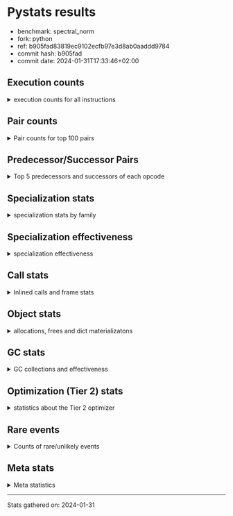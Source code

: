 
# Pystats results

- benchmark: spectral_norm
- fork: python
- ref: b905fad83819ec9102ecfb97e3d8ab0aaddd9784
- commit hash: b905fad
- commit date: 2024-01-31T17:33:46+02:00

## Execution counts

<details>
<summary> execution counts for all instructions </summary>

|Name | Count | Self | Cumulative | Miss ratio | 
|---|---:|---:|---:|---:|
| LOAD_FAST | 1,473,940 | 13.7% | 13.7% |  |
| BINARY_OP_ADD_INT | 1,052,700 | 9.8% | 23.4% |  |
| LOAD_CONST | 1,052,400 | 9.8% | 33.2% |  |
| BINARY_OP | 837,860 | 7.8% | 40.9% |  |
| ENTER_EXECUTOR | 832,240 | 7.7% | 48.6% |  |
| LOAD_FAST_LOAD_FAST | 635,580 | 5.9% | 54.5% |  |
| STORE_FAST | 632,860 | 5.9% | 60.4% |  |
| RETURN_VALUE | 631,520 | 5.9% | 66.2% |  |
| RESUME_CHECK | 424,460 | 3.9% | 70.2% |  |
| CALL_PY_EXACT_ARGS | 424,360 | 3.9% | 74.1% | 0.9% |
| STORE_FAST_STORE_FAST | 420,960 | 3.9% | 78.0% |  |
| UNPACK_SEQUENCE_TWO_TUPLE | 420,780 | 3.9% | 81.9% |  |
| LIST_APPEND | 416,000 | 3.9% | 85.8% |  |
| LOAD_GLOBAL_BUILTIN | 218,340 | 2.0% | 87.8% |  |
| LOAD_GLOBAL_MODULE | 216,540 | 2.0% | 89.8% |  |
| CALL_BUILTIN_CLASS | 215,520 | 2.0% | 91.8% |  |
| GET_ITER | 212,940 | 2.0% | 93.7% |  |
| FOR_ITER | 211,480 | 2.0% | 95.7% |  |
| BINARY_OP_MULTIPLY_INT | 210,540 | 2.0% | 97.7% |  |
| BINARY_OP_MULTIPLY_FLOAT | 210,160 | 1.9% | 99.6% | 0.0% |
| SWAP | 8,760 | 0.1% | 99.7% |  |
| FOR_ITER_RANGE | 6,860 | 0.1% | 99.8% |  |
| BINARY_OP_ADD_FLOAT | 3,520 | 0.0% | 99.8% | 63.6% |
| PUSH_NULL | 3,500 | 0.0% | 99.8% |  |
| BUILD_TUPLE | 3,100 | 0.0% | 99.8% |  |
| STORE_FAST_LOAD_FAST | 3,100 | 0.0% | 99.9% |  |
| BUILD_LIST | 2,940 | 0.0% | 99.9% |  |
| LOAD_FAST_AND_CLEAR | 2,780 | 0.0% | 99.9% |  |
| CALL_LEN | 2,760 | 0.0% | 100.0% |  |
| JUMP_BACKWARD | 1,780 | 0.0% | 100.0% |  |
| CALL | 960 | 0.0% | 100.0% |  |
| LOAD_GLOBAL | 800 | 0.0% | 100.0% |  |
| LOAD_DEREF | 240 | 0.0% | 100.0% |  |
| UNPACK_SEQUENCE | 200 | 0.0% | 100.0% |  |
| LOAD_ATTR_MODULE | 180 | 0.0% | 100.0% |  |
| CALL_FUNCTION_EX | 160 | 0.0% | 100.0% |  |
| RESUME | 140 | 0.0% | 100.0% |  |
| LOAD_ATTR | 120 | 0.0% | 100.0% |  |
| NOP | 80 | 0.0% | 100.0% |  |
| POP_TOP | 80 | 0.0% | 100.0% |  |
| CALL_INTRINSIC_1 | 80 | 0.0% | 100.0% |  |
| COPY | 80 | 0.0% | 100.0% |  |
| COPY_FREE_VARS | 80 | 0.0% | 100.0% |  |
| LIST_EXTEND | 80 | 0.0% | 100.0% |  |
| LOAD_FAST_CHECK | 80 | 0.0% | 100.0% |  |
| BINARY_OP_SUBTRACT_FLOAT | 60 | 0.0% | 100.0% |  |


</details>

## Pair counts

<details>
<summary> Pair counts for top 100 pairs </summary>

|Pair | Count | Self | Cumulative | 
|---|---:|---:|---:|
| CALL_PY_EXACT_ARGS RESUME_CHECK | 424,280 | 3.9% | 3.9% |
| BINARY_OP_ADD_INT LOAD_CONST | 421,080 | 3.9% | 7.8% |
| LOAD_CONST BINARY_OP_ADD_INT | 421,040 | 3.9% | 11.7% |
| LOAD_FAST_LOAD_FAST BINARY_OP_ADD_INT | 421,040 | 3.9% | 15.6% |
| UNPACK_SEQUENCE_TWO_TUPLE STORE_FAST_STORE_FAST | 420,780 | 3.9% | 19.5% |
| STORE_FAST ENTER_EXECUTOR | 416,480 | 3.9% | 23.4% |
| RETURN_VALUE LIST_APPEND | 416,000 | 3.9% | 27.2% |
| ENTER_EXECUTOR LOAD_FAST | 416,000 | 3.9% | 31.1% |
| LOAD_FAST RETURN_VALUE | 416,000 | 3.9% | 35.0% |
| LIST_APPEND ENTER_EXECUTOR | 415,660 | 3.9% | 38.8% |
| BINARY_OP STORE_FAST | 414,040 | 3.8% | 42.6% |
| LOAD_GLOBAL_BUILTIN LOAD_FAST | 212,760 | 2.0% | 44.6% |
| CALL_BUILTIN_CLASS GET_ITER | 212,700 | 2.0% | 46.6% |
| LOAD_FAST CALL_BUILTIN_CLASS | 212,620 | 2.0% | 48.6% |
| FOR_ITER UNPACK_SEQUENCE_TWO_TUPLE | 210,840 | 2.0% | 50.5% |
| LOAD_CONST BINARY_OP | 210,640 | 2.0% | 52.5% |
| BINARY_OP RETURN_VALUE | 210,580 | 2.0% | 54.4% |
| RETURN_VALUE LOAD_FAST | 210,560 | 2.0% | 56.4% |
| BINARY_OP LOAD_FAST | 210,560 | 2.0% | 58.3% |
| LOAD_CONST LOAD_FAST_LOAD_FAST | 210,560 | 2.0% | 60.3% |
| STORE_FAST_STORE_FAST LOAD_FAST | 210,560 | 2.0% | 62.2% |
| BINARY_OP_ADD_INT BINARY_OP | 210,560 | 2.0% | 64.2% |
| BINARY_OP_ADD_INT LOAD_FAST_LOAD_FAST | 210,540 | 2.0% | 66.1% |
| BINARY_OP_MULTIPLY_INT LOAD_CONST | 210,540 | 2.0% | 68.1% |
| RESUME_CHECK LOAD_CONST | 210,540 | 2.0% | 70.0% |
| LOAD_FAST BINARY_OP_ADD_INT | 210,520 | 2.0% | 72.0% |
| BINARY_OP_ADD_INT BINARY_OP_MULTIPLY_INT | 210,520 | 2.0% | 73.9% |
| LOAD_GLOBAL_MODULE LOAD_FAST_LOAD_FAST | 210,520 | 2.0% | 75.9% |
| LOAD_FAST LOAD_GLOBAL_MODULE | 210,480 | 2.0% | 77.8% |
| LOAD_FAST_LOAD_FAST CALL_PY_EXACT_ARGS | 210,480 | 2.0% | 79.8% |
| LOAD_FAST BINARY_OP_MULTIPLY_FLOAT | 210,080 | 1.9% | 81.7% |
| GET_ITER FOR_ITER | 210,040 | 1.9% | 83.7% |
| LOAD_CONST STORE_FAST | 209,920 | 1.9% | 85.6% |
| STORE_FAST_STORE_FAST LOAD_CONST | 209,920 | 1.9% | 87.5% |
| STORE_FAST LOAD_GLOBAL_BUILTIN | 209,880 | 1.9% | 89.5% |
| RESUME_CHECK LOAD_FAST | 209,880 | 1.9% | 91.4% |
| LOAD_FAST UNPACK_SEQUENCE_TWO_TUPLE | 209,840 | 1.9% | 93.4% |
| BINARY_OP_MULTIPLY_FLOAT BINARY_OP | 208,080 | 1.9% | 95.3% |
| ENTER_EXECUTOR CALL_PY_EXACT_ARGS | 206,820 | 1.9% | 97.2% |
| ENTER_EXECUTOR BINARY_OP | 205,340 | 1.9% | 99.1% |
| LOAD_GLOBAL_BUILTIN LOAD_GLOBAL_BUILTIN | 5,480 | 0.1% | 99.2% |
| BINARY_OP_ADD_FLOAT STORE_FAST | 3,480 | 0.0% | 99.2% |
| LOAD_GLOBAL_MODULE LOAD_GLOBAL_MODULE | 3,420 | 0.0% | 99.2% |
| ENTER_EXECUTOR FOR_ITER_RANGE | 3,260 | 0.0% | 99.3% |
| STORE_FAST RETURN_VALUE | 3,200 | 0.0% | 99.3% |
| SWAP STORE_FAST | 3,200 | 0.0% | 99.3% |
| FOR_ITER_RANGE SWAP | 3,200 | 0.0% | 99.4% |
| PUSH_NULL LOAD_FAST_LOAD_FAST | 3,100 | 0.0% | 99.4% |
| LOAD_FAST_LOAD_FAST BUILD_TUPLE | 3,100 | 0.0% | 99.4% |
| STORE_FAST_LOAD_FAST PUSH_NULL | 3,100 | 0.0% | 99.4% |
| FOR_ITER_RANGE STORE_FAST_LOAD_FAST | 3,080 | 0.0% | 99.5% |
| BUILD_TUPLE CALL_PY_EXACT_ARGS | 3,060 | 0.0% | 99.5% |
| GET_ITER LOAD_FAST_AND_CLEAR | 2,780 | 0.0% | 99.5% |
| BUILD_LIST SWAP | 2,780 | 0.0% | 99.6% |
| LOAD_FAST_AND_CLEAR SWAP | 2,780 | 0.0% | 99.6% |
| SWAP BUILD_LIST | 2,780 | 0.0% | 99.6% |
| RESUME_CHECK LOAD_GLOBAL_BUILTIN | 2,780 | 0.0% | 99.6% |
| SWAP FOR_ITER_RANGE | 2,760 | 0.0% | 99.7% |
| CALL_BUILTIN_CLASS CALL_LEN | 2,740 | 0.0% | 99.7% |
| CALL_LEN CALL_BUILTIN_CLASS | 2,740 | 0.0% | 99.7% |
| LOAD_GLOBAL_MODULE LOAD_FAST | 2,300 | 0.0% | 99.7% |
| LOAD_FAST CALL_PY_EXACT_ARGS | 2,240 | 0.0% | 99.7% |
| BINARY_OP_MULTIPLY_FLOAT BINARY_OP_ADD_FLOAT | 2,080 | 0.0% | 99.8% |
| RETURN_VALUE RETURN_VALUE | 1,680 | 0.0% | 99.8% |
| BINARY_OP BINARY_OP | 1,680 | 0.0% | 99.8% |
| RETURN_VALUE STORE_FAST | 1,600 | 0.0% | 99.8% |
| RETURN_VALUE CALL_PY_EXACT_ARGS | 1,560 | 0.0% | 99.8% |
| LOAD_FAST BINARY_OP | 1,360 | 0.0% | 99.8% |
| STORE_FAST JUMP_BACKWARD | 1,360 | 0.0% | 99.9% |
| STORE_FAST LOAD_GLOBAL_MODULE | 1,140 | 0.0% | 99.9% |
| RESUME_CHECK LOAD_GLOBAL_MODULE | 1,140 | 0.0% | 99.9% |
| JUMP_BACKWARD FOR_ITER | 1,020 | 0.0% | 99.9% |
| LOAD_FAST_LOAD_FAST LOAD_FAST | 800 | 0.0% | 99.9% |
| ENTER_EXECUTOR BINARY_OP_ADD_FLOAT | 740 | 0.0% | 99.9% |
| BINARY_OP BINARY_OP_ADD_FLOAT | 700 | 0.0% | 99.9% |
| JUMP_BACKWARD FOR_ITER_RANGE | 660 | 0.0% | 99.9% |
| FOR_ITER_RANGE STORE_FAST | 420 | 0.0% | 99.9% |
| FOR_ITER FOR_ITER | 400 | 0.0% | 99.9% |
| STORE_FAST LOAD_FAST_LOAD_FAST | 400 | 0.0% | 99.9% |
| STORE_FAST_STORE_FAST LOAD_FAST_LOAD_FAST | 400 | 0.0% | 99.9% |
| LIST_APPEND JUMP_BACKWARD | 340 | 0.0% | 99.9% |
| LOAD_FAST CALL | 280 | 0.0% | 99.9% |
| PUSH_NULL CALL | 240 | 0.0% | 99.9% |
| LOAD_GLOBAL LOAD_GLOBAL_MODULE | 240 | 0.0% | 99.9% |
| STORE_FAST LOAD_GLOBAL | 240 | 0.0% | 99.9% |
| LOAD_ATTR_MODULE PUSH_NULL | 180 | 0.0% | 99.9% |
| PUSH_NULL LOAD_FAST | 160 | 0.0% | 99.9% |
| CALL GET_ITER | 160 | 0.0% | 99.9% |
| LOAD_DEREF PUSH_NULL | 160 | 0.0% | 99.9% |
| LOAD_GLOBAL LOAD_FAST | 160 | 0.0% | 99.9% |
| LOAD_GLOBAL LOAD_GLOBAL_BUILTIN | 160 | 0.0% | 99.9% |
| CALL CALL_PY_EXACT_ARGS | 140 | 0.0% | 99.9% |
| GET_ITER FOR_ITER_RANGE | 120 | 0.0% | 100.0% |
| CALL CALL | 120 | 0.0% | 100.0% |
| CALL CALL_BUILTIN_CLASS | 120 | 0.0% | 100.0% |
| FOR_ITER UNPACK_SEQUENCE | 120 | 0.0% | 100.0% |
| LOAD_GLOBAL_MODULE LOAD_ATTR_MODULE | 120 | 0.0% | 100.0% |
| BINARY_OP BINARY_OP_ADD_INT | 100 | 0.0% | 100.0% |
| CALL STORE_FAST | 100 | 0.0% | 100.0% |
| JUMP_BACKWARD ENTER_EXECUTOR | 100 | 0.0% | 100.0% |


</details>

## Predecessor/Successor Pairs

<details>
<summary> Top 5 predecessors and successors of each opcode </summary>

### GET_ITER

<details>
<summary> Successors and predecessors for GET_ITER </summary>

|Predecessors | Count | Percentage | 
|---|---:|---:|
| CALL_BUILTIN_CLASS | 212,700 | 99.9% |
| CALL | 160 | 0.1% |
| LOAD_FAST | 80 | 0.0% |

|Successors | Count | Percentage | 
|---|---:|---:|
| FOR_ITER | 210,040 | 98.6% |
| LOAD_FAST_AND_CLEAR | 2,780 | 1.3% |
| FOR_ITER_RANGE | 120 | 0.1% |


</details>

### NOP

<details>
<summary> Successors and predecessors for NOP </summary>

|Predecessors | Count | Percentage | 
|---|---:|---:|
| POP_TOP | 80 | 100.0% |

|Successors | Count | Percentage | 
|---|---:|---:|
| LOAD_DEREF | 80 | 100.0% |


</details>

### POP_TOP

<details>
<summary> Successors and predecessors for POP_TOP </summary>

|Predecessors | Count | Percentage | 
|---|---:|---:|
| CALL | 80 | 100.0% |

|Successors | Count | Percentage | 
|---|---:|---:|
| NOP | 80 | 100.0% |


</details>

### PUSH_NULL

<details>
<summary> Successors and predecessors for PUSH_NULL </summary>

|Predecessors | Count | Percentage | 
|---|---:|---:|
| STORE_FAST_LOAD_FAST | 3,100 | 88.6% |
| LOAD_ATTR_MODULE | 180 | 5.1% |
| LOAD_DEREF | 160 | 4.6% |
| LOAD_ATTR | 60 | 1.7% |

|Successors | Count | Percentage | 
|---|---:|---:|
| LOAD_FAST_LOAD_FAST | 3,100 | 88.6% |
| CALL | 240 | 6.9% |
| LOAD_FAST | 160 | 4.6% |


</details>

### RETURN_VALUE

<details>
<summary> Successors and predecessors for RETURN_VALUE </summary>

|Predecessors | Count | Percentage | 
|---|---:|---:|
| LOAD_FAST | 416,000 | 65.9% |
| BINARY_OP | 210,580 | 33.3% |
| STORE_FAST | 3,200 | 0.5% |
| RETURN_VALUE | 1,680 | 0.3% |
| BINARY_OP_SUBTRACT_FLOAT | 60 | 0.0% |

|Successors | Count | Percentage | 
|---|---:|---:|
| LIST_APPEND | 416,000 | 65.9% |
| LOAD_FAST | 210,560 | 33.3% |
| RETURN_VALUE | 1,680 | 0.3% |
| STORE_FAST | 1,600 | 0.3% |
| CALL_PY_EXACT_ARGS | 1,560 | 0.2% |


</details>

### BINARY_OP

<details>
<summary> Successors and predecessors for BINARY_OP </summary>

|Predecessors | Count | Percentage | 
|---|---:|---:|
| LOAD_CONST | 210,640 | 25.1% |
| BINARY_OP_ADD_INT | 210,560 | 25.1% |
| BINARY_OP_MULTIPLY_FLOAT | 208,080 | 24.8% |
| ENTER_EXECUTOR | 205,340 | 24.5% |
| BINARY_OP | 1,680 | 0.2% |

|Successors | Count | Percentage | 
|---|---:|---:|
| STORE_FAST | 414,040 | 49.4% |
| RETURN_VALUE | 210,580 | 25.1% |
| LOAD_FAST | 210,560 | 25.1% |
| BINARY_OP | 1,680 | 0.2% |
| BINARY_OP_ADD_FLOAT | 700 | 0.1% |


</details>

### BUILD_LIST

<details>
<summary> Successors and predecessors for BUILD_LIST </summary>

|Predecessors | Count | Percentage | 
|---|---:|---:|
| SWAP | 2,780 | 94.6% |
| LOAD_CONST | 80 | 2.7% |
| LOAD_FAST | 80 | 2.7% |

|Successors | Count | Percentage | 
|---|---:|---:|
| SWAP | 2,780 | 94.6% |
| LOAD_DEREF | 80 | 2.7% |
| LOAD_GLOBAL | 40 | 1.4% |
| LOAD_GLOBAL_MODULE | 40 | 1.4% |


</details>

### BUILD_TUPLE

<details>
<summary> Successors and predecessors for BUILD_TUPLE </summary>

|Predecessors | Count | Percentage | 
|---|---:|---:|
| LOAD_FAST_LOAD_FAST | 3,100 | 100.0% |

|Successors | Count | Percentage | 
|---|---:|---:|
| CALL_PY_EXACT_ARGS | 3,060 | 98.7% |
| CALL | 40 | 1.3% |


</details>

### CALL

<details>
<summary> Successors and predecessors for CALL </summary>

|Predecessors | Count | Percentage | 
|---|---:|---:|
| LOAD_FAST | 280 | 29.2% |
| PUSH_NULL | 240 | 25.0% |
| CALL | 120 | 12.5% |
| LOAD_FAST_CHECK | 80 | 8.3% |
| LOAD_FAST_LOAD_FAST | 80 | 8.3% |

|Successors | Count | Percentage | 
|---|---:|---:|
| GET_ITER | 160 | 16.7% |
| CALL_PY_EXACT_ARGS | 140 | 14.6% |
| CALL | 120 | 12.5% |
| CALL_BUILTIN_CLASS | 120 | 12.5% |
| STORE_FAST | 100 | 10.4% |


</details>

### CALL_FUNCTION_EX

<details>
<summary> Successors and predecessors for CALL_FUNCTION_EX </summary>

|Predecessors | Count | Percentage | 
|---|---:|---:|
| CALL_INTRINSIC_1 | 80 | 50.0% |
| LOAD_FAST | 80 | 50.0% |

|Successors | Count | Percentage | 
|---|---:|---:|
| COPY_FREE_VARS | 80 | 50.0% |
| RESUME_CHECK | 60 | 37.5% |
| RESUME | 20 | 12.5% |


</details>

### CALL_INTRINSIC_1

<details>
<summary> Successors and predecessors for CALL_INTRINSIC_1 </summary>

|Predecessors | Count | Percentage | 
|---|---:|---:|
| LIST_EXTEND | 80 | 100.0% |

|Successors | Count | Percentage | 
|---|---:|---:|
| CALL_FUNCTION_EX | 80 | 100.0% |


</details>

### COPY

<details>
<summary> Successors and predecessors for COPY </summary>

|Predecessors | Count | Percentage | 
|---|---:|---:|
| LOAD_CONST | 80 | 100.0% |

|Successors | Count | Percentage | 
|---|---:|---:|
| STORE_FAST_STORE_FAST | 80 | 100.0% |


</details>

### COPY_FREE_VARS

<details>
<summary> Successors and predecessors for COPY_FREE_VARS </summary>

|Predecessors | Count | Percentage | 
|---|---:|---:|
| CALL_FUNCTION_EX | 80 | 100.0% |

|Successors | Count | Percentage | 
|---|---:|---:|
| RESUME_CHECK | 60 | 75.0% |
| RESUME | 20 | 25.0% |


</details>

### ENTER_EXECUTOR

<details>
<summary> Successors and predecessors for ENTER_EXECUTOR </summary>

|Predecessors | Count | Percentage | 
|---|---:|---:|
| STORE_FAST | 416,480 | 50.0% |
| LIST_APPEND | 415,660 | 49.9% |
| JUMP_BACKWARD | 100 | 0.0% |

|Successors | Count | Percentage | 
|---|---:|---:|
| LOAD_FAST | 416,000 | 50.0% |
| CALL_PY_EXACT_ARGS | 206,820 | 24.9% |
| BINARY_OP | 205,340 | 24.7% |
| FOR_ITER_RANGE | 3,260 | 0.4% |
| BINARY_OP_ADD_FLOAT | 740 | 0.1% |


</details>

### FOR_ITER

<details>
<summary> Successors and predecessors for FOR_ITER </summary>

|Predecessors | Count | Percentage | 
|---|---:|---:|
| GET_ITER | 210,040 | 99.3% |
| JUMP_BACKWARD | 1,020 | 0.5% |
| FOR_ITER | 400 | 0.2% |
| SWAP | 20 | 0.0% |

|Successors | Count | Percentage | 
|---|---:|---:|
| UNPACK_SEQUENCE_TWO_TUPLE | 210,840 | 99.7% |
| FOR_ITER | 400 | 0.2% |
| UNPACK_SEQUENCE | 120 | 0.1% |
| FOR_ITER_RANGE | 60 | 0.0% |
| STORE_FAST | 40 | 0.0% |


</details>

### JUMP_BACKWARD

<details>
<summary> Successors and predecessors for JUMP_BACKWARD </summary>

|Predecessors | Count | Percentage | 
|---|---:|---:|
| STORE_FAST | 1,360 | 76.4% |
| LIST_APPEND | 340 | 19.1% |
| ENTER_EXECUTOR | 80 | 4.5% |

|Successors | Count | Percentage | 
|---|---:|---:|
| FOR_ITER | 1,020 | 57.3% |
| FOR_ITER_RANGE | 660 | 37.1% |
| ENTER_EXECUTOR | 100 | 5.6% |


</details>

### LIST_APPEND

<details>
<summary> Successors and predecessors for LIST_APPEND </summary>

|Predecessors | Count | Percentage | 
|---|---:|---:|
| RETURN_VALUE | 416,000 | 100.0% |

|Successors | Count | Percentage | 
|---|---:|---:|
| ENTER_EXECUTOR | 415,660 | 99.9% |
| JUMP_BACKWARD | 340 | 0.1% |


</details>

### LIST_EXTEND

<details>
<summary> Successors and predecessors for LIST_EXTEND </summary>

|Predecessors | Count | Percentage | 
|---|---:|---:|
| LOAD_DEREF | 80 | 100.0% |

|Successors | Count | Percentage | 
|---|---:|---:|
| CALL_INTRINSIC_1 | 80 | 100.0% |


</details>

### LOAD_ATTR

<details>
<summary> Successors and predecessors for LOAD_ATTR </summary>

|Predecessors | Count | Percentage | 
|---|---:|---:|
| LOAD_GLOBAL | 60 | 50.0% |
| LOAD_GLOBAL_MODULE | 60 | 50.0% |

|Successors | Count | Percentage | 
|---|---:|---:|
| PUSH_NULL | 60 | 50.0% |
| LOAD_ATTR_MODULE | 60 | 50.0% |


</details>

### LOAD_CONST

<details>
<summary> Successors and predecessors for LOAD_CONST </summary>

|Predecessors | Count | Percentage | 
|---|---:|---:|
| BINARY_OP_ADD_INT | 421,080 | 40.0% |
| BINARY_OP_MULTIPLY_INT | 210,540 | 20.0% |
| RESUME_CHECK | 210,540 | 20.0% |
| STORE_FAST_STORE_FAST | 209,920 | 19.9% |
| STORE_FAST | 80 | 0.0% |

|Successors | Count | Percentage | 
|---|---:|---:|
| BINARY_OP_ADD_INT | 421,040 | 40.0% |
| BINARY_OP | 210,640 | 20.0% |
| LOAD_FAST_LOAD_FAST | 210,560 | 20.0% |
| STORE_FAST | 209,920 | 19.9% |
| BUILD_LIST | 80 | 0.0% |


</details>

### LOAD_DEREF

<details>
<summary> Successors and predecessors for LOAD_DEREF </summary>

|Predecessors | Count | Percentage | 
|---|---:|---:|
| NOP | 80 | 33.3% |
| BUILD_LIST | 80 | 33.3% |
| RESUME_CHECK | 60 | 25.0% |
| RESUME | 20 | 8.3% |

|Successors | Count | Percentage | 
|---|---:|---:|
| PUSH_NULL | 160 | 66.7% |
| LIST_EXTEND | 80 | 33.3% |


</details>

### LOAD_FAST

<details>
<summary> Successors and predecessors for LOAD_FAST </summary>

|Predecessors | Count | Percentage | 
|---|---:|---:|
| ENTER_EXECUTOR | 416,000 | 28.2% |
| LOAD_GLOBAL_BUILTIN | 212,760 | 14.4% |
| RETURN_VALUE | 210,560 | 14.3% |
| BINARY_OP | 210,560 | 14.3% |
| STORE_FAST_STORE_FAST | 210,560 | 14.3% |

|Successors | Count | Percentage | 
|---|---:|---:|
| RETURN_VALUE | 416,000 | 28.2% |
| CALL_BUILTIN_CLASS | 212,620 | 14.4% |
| BINARY_OP_ADD_INT | 210,520 | 14.3% |
| LOAD_GLOBAL_MODULE | 210,480 | 14.3% |
| BINARY_OP_MULTIPLY_FLOAT | 210,080 | 14.3% |


</details>

### LOAD_FAST_AND_CLEAR

<details>
<summary> Successors and predecessors for LOAD_FAST_AND_CLEAR </summary>

|Predecessors | Count | Percentage | 
|---|---:|---:|
| GET_ITER | 2,780 | 100.0% |

|Successors | Count | Percentage | 
|---|---:|---:|
| SWAP | 2,780 | 100.0% |


</details>

### LOAD_FAST_CHECK

<details>
<summary> Successors and predecessors for LOAD_FAST_CHECK </summary>

|Predecessors | Count | Percentage | 
|---|---:|---:|
| LOAD_FAST | 80 | 100.0% |

|Successors | Count | Percentage | 
|---|---:|---:|
| CALL | 80 | 100.0% |


</details>

### LOAD_FAST_LOAD_FAST

<details>
<summary> Successors and predecessors for LOAD_FAST_LOAD_FAST </summary>

|Predecessors | Count | Percentage | 
|---|---:|---:|
| LOAD_CONST | 210,560 | 33.1% |
| BINARY_OP_ADD_INT | 210,540 | 33.1% |
| LOAD_GLOBAL_MODULE | 210,520 | 33.1% |
| PUSH_NULL | 3,100 | 0.5% |
| STORE_FAST | 400 | 0.1% |

|Successors | Count | Percentage | 
|---|---:|---:|
| BINARY_OP_ADD_INT | 421,040 | 66.2% |
| CALL_PY_EXACT_ARGS | 210,480 | 33.1% |
| BUILD_TUPLE | 3,100 | 0.5% |
| LOAD_FAST | 800 | 0.1% |
| BINARY_OP | 80 | 0.0% |


</details>

### LOAD_GLOBAL

<details>
<summary> Successors and predecessors for LOAD_GLOBAL </summary>

|Predecessors | Count | Percentage | 
|---|---:|---:|
| STORE_FAST | 240 | 30.0% |
| LOAD_GLOBAL | 100 | 12.5% |
| LOAD_FAST | 80 | 10.0% |
| RESUME | 60 | 7.5% |
| LOAD_GLOBAL_MODULE | 60 | 7.5% |

|Successors | Count | Percentage | 
|---|---:|---:|
| LOAD_GLOBAL_MODULE | 240 | 30.0% |
| LOAD_FAST | 160 | 20.0% |
| LOAD_GLOBAL_BUILTIN | 160 | 20.0% |
| LOAD_GLOBAL | 100 | 12.5% |
| LOAD_ATTR | 60 | 7.5% |


</details>

### STORE_FAST

<details>
<summary> Successors and predecessors for STORE_FAST </summary>

|Predecessors | Count | Percentage | 
|---|---:|---:|
| BINARY_OP | 414,040 | 65.4% |
| LOAD_CONST | 209,920 | 33.2% |
| BINARY_OP_ADD_FLOAT | 3,480 | 0.5% |
| SWAP | 3,200 | 0.5% |
| RETURN_VALUE | 1,600 | 0.3% |

|Successors | Count | Percentage | 
|---|---:|---:|
| ENTER_EXECUTOR | 416,480 | 65.8% |
| LOAD_GLOBAL_BUILTIN | 209,880 | 33.2% |
| RETURN_VALUE | 3,200 | 0.5% |
| JUMP_BACKWARD | 1,360 | 0.2% |
| LOAD_GLOBAL_MODULE | 1,140 | 0.2% |


</details>

### STORE_FAST_LOAD_FAST

<details>
<summary> Successors and predecessors for STORE_FAST_LOAD_FAST </summary>

|Predecessors | Count | Percentage | 
|---|---:|---:|
| FOR_ITER_RANGE | 3,080 | 99.4% |
| FOR_ITER | 20 | 0.6% |

|Successors | Count | Percentage | 
|---|---:|---:|
| PUSH_NULL | 3,100 | 100.0% |


</details>

### STORE_FAST_STORE_FAST

<details>
<summary> Successors and predecessors for STORE_FAST_STORE_FAST </summary>

|Predecessors | Count | Percentage | 
|---|---:|---:|
| UNPACK_SEQUENCE_TWO_TUPLE | 420,780 | 100.0% |
| UNPACK_SEQUENCE | 100 | 0.0% |
| COPY | 80 | 0.0% |

|Successors | Count | Percentage | 
|---|---:|---:|
| LOAD_FAST | 210,560 | 50.0% |
| LOAD_CONST | 209,920 | 49.9% |
| LOAD_FAST_LOAD_FAST | 400 | 0.1% |
| LOAD_GLOBAL | 40 | 0.0% |
| LOAD_GLOBAL_BUILTIN | 40 | 0.0% |


</details>

### SWAP

<details>
<summary> Successors and predecessors for SWAP </summary>

|Predecessors | Count | Percentage | 
|---|---:|---:|
| FOR_ITER_RANGE | 3,200 | 36.5% |
| BUILD_LIST | 2,780 | 31.7% |
| LOAD_FAST_AND_CLEAR | 2,780 | 31.7% |

|Successors | Count | Percentage | 
|---|---:|---:|
| STORE_FAST | 3,200 | 36.5% |
| BUILD_LIST | 2,780 | 31.7% |
| FOR_ITER_RANGE | 2,760 | 31.5% |
| FOR_ITER | 20 | 0.2% |


</details>

### UNPACK_SEQUENCE

<details>
<summary> Successors and predecessors for UNPACK_SEQUENCE </summary>

|Predecessors | Count | Percentage | 
|---|---:|---:|
| FOR_ITER | 120 | 60.0% |
| LOAD_FAST | 80 | 40.0% |

|Successors | Count | Percentage | 
|---|---:|---:|
| STORE_FAST_STORE_FAST | 100 | 50.0% |
| UNPACK_SEQUENCE_TWO_TUPLE | 100 | 50.0% |


</details>

### RESUME

<details>
<summary> Successors and predecessors for RESUME </summary>

|Predecessors | Count | Percentage | 
|---|---:|---:|
| CALL | 80 | 57.1% |
| CALL_FUNCTION_EX | 20 | 14.3% |
| COPY_FREE_VARS | 20 | 14.3% |
| CALL_PY_EXACT_ARGS | 20 | 14.3% |

|Successors | Count | Percentage | 
|---|---:|---:|
| LOAD_GLOBAL | 60 | 42.9% |
| LOAD_FAST | 40 | 28.6% |
| LOAD_CONST | 20 | 14.3% |
| LOAD_DEREF | 20 | 14.3% |


</details>

### BINARY_OP_ADD_FLOAT

<details>
<summary> Successors and predecessors for BINARY_OP_ADD_FLOAT </summary>

|Predecessors | Count | Percentage | 
|---|---:|---:|
| BINARY_OP_MULTIPLY_FLOAT | 2,080 | 59.1% |
| ENTER_EXECUTOR | 740 | 21.0% |
| BINARY_OP | 700 | 19.9% |

|Successors | Count | Percentage | 
|---|---:|---:|
| STORE_FAST | 3,480 | 98.9% |
| BINARY_OP | 40 | 1.1% |


</details>

### BINARY_OP_ADD_INT

<details>
<summary> Successors and predecessors for BINARY_OP_ADD_INT </summary>

|Predecessors | Count | Percentage | 
|---|---:|---:|
| LOAD_CONST | 421,040 | 40.0% |
| LOAD_FAST_LOAD_FAST | 421,040 | 40.0% |
| LOAD_FAST | 210,520 | 20.0% |
| BINARY_OP | 100 | 0.0% |

|Successors | Count | Percentage | 
|---|---:|---:|
| LOAD_CONST | 421,080 | 40.0% |
| BINARY_OP | 210,560 | 20.0% |
| LOAD_FAST_LOAD_FAST | 210,540 | 20.0% |
| BINARY_OP_MULTIPLY_INT | 210,520 | 20.0% |


</details>

### BINARY_OP_MULTIPLY_FLOAT

<details>
<summary> Successors and predecessors for BINARY_OP_MULTIPLY_FLOAT </summary>

|Predecessors | Count | Percentage | 
|---|---:|---:|
| LOAD_FAST | 210,080 | 100.0% |
| BINARY_OP | 80 | 0.0% |

|Successors | Count | Percentage | 
|---|---:|---:|
| BINARY_OP | 208,080 | 99.0% |
| BINARY_OP_ADD_FLOAT | 2,080 | 1.0% |


</details>

### BINARY_OP_MULTIPLY_INT

<details>
<summary> Successors and predecessors for BINARY_OP_MULTIPLY_INT </summary>

|Predecessors | Count | Percentage | 
|---|---:|---:|
| BINARY_OP_ADD_INT | 210,520 | 100.0% |
| BINARY_OP | 20 | 0.0% |

|Successors | Count | Percentage | 
|---|---:|---:|
| LOAD_CONST | 210,540 | 100.0% |


</details>

### BINARY_OP_SUBTRACT_FLOAT

<details>
<summary> Successors and predecessors for BINARY_OP_SUBTRACT_FLOAT </summary>

|Predecessors | Count | Percentage | 
|---|---:|---:|
| LOAD_FAST | 40 | 66.7% |
| BINARY_OP | 20 | 33.3% |

|Successors | Count | Percentage | 
|---|---:|---:|
| RETURN_VALUE | 60 | 100.0% |


</details>

### CALL_BUILTIN_CLASS

<details>
<summary> Successors and predecessors for CALL_BUILTIN_CLASS </summary>

|Predecessors | Count | Percentage | 
|---|---:|---:|
| LOAD_FAST | 212,620 | 98.7% |
| CALL_LEN | 2,740 | 1.3% |
| CALL | 120 | 0.1% |
| LOAD_CONST | 40 | 0.0% |

|Successors | Count | Percentage | 
|---|---:|---:|
| GET_ITER | 212,700 | 98.7% |
| CALL_LEN | 2,740 | 1.3% |
| STORE_FAST | 60 | 0.0% |
| CALL | 20 | 0.0% |


</details>

### CALL_LEN

<details>
<summary> Successors and predecessors for CALL_LEN </summary>

|Predecessors | Count | Percentage | 
|---|---:|---:|
| CALL_BUILTIN_CLASS | 2,740 | 99.3% |
| CALL | 20 | 0.7% |

|Successors | Count | Percentage | 
|---|---:|---:|
| CALL_BUILTIN_CLASS | 2,740 | 99.3% |
| CALL | 20 | 0.7% |


</details>

### CALL_PY_EXACT_ARGS

<details>
<summary> Successors and predecessors for CALL_PY_EXACT_ARGS </summary>

|Predecessors | Count | Percentage | 
|---|---:|---:|
| LOAD_FAST_LOAD_FAST | 210,480 | 49.6% |
| ENTER_EXECUTOR | 206,820 | 48.7% |
| BUILD_TUPLE | 3,060 | 0.7% |
| LOAD_FAST | 2,240 | 0.5% |
| RETURN_VALUE | 1,560 | 0.4% |

|Successors | Count | Percentage | 
|---|---:|---:|
| RESUME_CHECK | 424,280 | 100.0% |
| CALL_PY_EXACT_ARGS | 60 | 0.0% |
| RESUME | 20 | 0.0% |


</details>

### FOR_ITER_RANGE

<details>
<summary> Successors and predecessors for FOR_ITER_RANGE </summary>

|Predecessors | Count | Percentage | 
|---|---:|---:|
| ENTER_EXECUTOR | 3,260 | 47.5% |
| SWAP | 2,760 | 40.2% |
| JUMP_BACKWARD | 660 | 9.6% |
| GET_ITER | 120 | 1.7% |
| FOR_ITER | 60 | 0.9% |

|Successors | Count | Percentage | 
|---|---:|---:|
| SWAP | 3,200 | 46.6% |
| STORE_FAST_LOAD_FAST | 3,080 | 44.9% |
| STORE_FAST | 420 | 6.1% |
| LOAD_CONST | 80 | 1.2% |
| LOAD_GLOBAL | 40 | 0.6% |


</details>

### LOAD_ATTR_MODULE

<details>
<summary> Successors and predecessors for LOAD_ATTR_MODULE </summary>

|Predecessors | Count | Percentage | 
|---|---:|---:|
| LOAD_GLOBAL_MODULE | 120 | 66.7% |
| LOAD_ATTR | 60 | 33.3% |

|Successors | Count | Percentage | 
|---|---:|---:|
| PUSH_NULL | 180 | 100.0% |


</details>

### LOAD_GLOBAL_BUILTIN

<details>
<summary> Successors and predecessors for LOAD_GLOBAL_BUILTIN </summary>

|Predecessors | Count | Percentage | 
|---|---:|---:|
| STORE_FAST | 209,880 | 96.1% |
| LOAD_GLOBAL_BUILTIN | 5,480 | 2.5% |
| RESUME_CHECK | 2,780 | 1.3% |
| LOAD_GLOBAL | 160 | 0.1% |
| STORE_FAST_STORE_FAST | 40 | 0.0% |

|Successors | Count | Percentage | 
|---|---:|---:|
| LOAD_FAST | 212,760 | 97.4% |
| LOAD_GLOBAL_BUILTIN | 5,480 | 2.5% |
| LOAD_CONST | 60 | 0.0% |
| LOAD_GLOBAL | 40 | 0.0% |


</details>

### LOAD_GLOBAL_MODULE

<details>
<summary> Successors and predecessors for LOAD_GLOBAL_MODULE </summary>

|Predecessors | Count | Percentage | 
|---|---:|---:|
| LOAD_FAST | 210,480 | 97.2% |
| LOAD_GLOBAL_MODULE | 3,420 | 1.6% |
| STORE_FAST | 1,140 | 0.5% |
| RESUME_CHECK | 1,140 | 0.5% |
| LOAD_GLOBAL | 240 | 0.1% |

|Successors | Count | Percentage | 
|---|---:|---:|
| LOAD_FAST_LOAD_FAST | 210,520 | 97.2% |
| LOAD_GLOBAL_MODULE | 3,420 | 1.6% |
| LOAD_FAST | 2,300 | 1.1% |
| LOAD_ATTR_MODULE | 120 | 0.1% |
| BINARY_OP | 60 | 0.0% |


</details>

### RESUME_CHECK

<details>
<summary> Successors and predecessors for RESUME_CHECK </summary>

|Predecessors | Count | Percentage | 
|---|---:|---:|
| CALL_PY_EXACT_ARGS | 424,280 | 100.0% |
| CALL | 60 | 0.0% |
| CALL_FUNCTION_EX | 60 | 0.0% |
| COPY_FREE_VARS | 60 | 0.0% |

|Successors | Count | Percentage | 
|---|---:|---:|
| LOAD_CONST | 210,540 | 49.6% |
| LOAD_FAST | 209,880 | 49.4% |
| LOAD_GLOBAL_BUILTIN | 2,780 | 0.7% |
| LOAD_GLOBAL_MODULE | 1,140 | 0.3% |
| LOAD_DEREF | 60 | 0.0% |


</details>

### UNPACK_SEQUENCE_TWO_TUPLE

<details>
<summary> Successors and predecessors for UNPACK_SEQUENCE_TWO_TUPLE </summary>

|Predecessors | Count | Percentage | 
|---|---:|---:|
| FOR_ITER | 210,840 | 50.1% |
| LOAD_FAST | 209,840 | 49.9% |
| UNPACK_SEQUENCE | 100 | 0.0% |

|Successors | Count | Percentage | 
|---|---:|---:|
| STORE_FAST_STORE_FAST | 420,780 | 100.0% |


</details>


</details>

## Specialization stats

<details>
<summary> specialization stats by family </summary>

### BINARY_OP

<details>
<summary> specialization stats for BINARY_OP family </summary>

|Kind | Count | Ratio | 
|---|---:|---:|
|     deferred | 838,740 | 36.2% |
|          hit | 1,474,700 | 63.7% |
|         miss | 2,280 | 0.1% |

| | Count | Ratio | 
|---|---:|---:|
| Success | 300 | 21.4% |
| Failure | 1,100 | 78.6% |

|Failure kind | Count | Ratio | 
|---|---:|---:|
| add different types | 520 | 47.3% |
| floor divide | 240 | 21.8% |
| true divide different types | 240 | 21.8% |
| multiply different types | 100 | 9.1% |


</details>

### CALL

<details>
<summary> specialization stats for CALL family </summary>

|Kind | Count | Ratio | 
|---|---:|---:|
|     deferred | 4,240 | 0.7% |
|          hit | 638,940 | 99.3% |
|         miss | 3,700 | 0.6% |

| | Count | Ratio | 
|---|---:|---:|
| Success | 340 | 81.0% |
| Failure | 80 | 19.0% |

|Failure kind | Count | Ratio | 
|---|---:|---:|
| cfunc noargs | 60 | 75.0% |
| class no vectorcall | 20 | 25.0% |


</details>

### FOR_ITER

<details>
<summary> specialization stats for FOR_ITER family </summary>

|Kind | Count | Ratio | 
|---|---:|---:|
|     deferred | 211,020 | 96.6% |
|          hit | 6,860 | 3.1% |

| | Count | Ratio | 
|---|---:|---:|
| Success | 60 | 13.0% |
| Failure | 400 | 87.0% |

|Failure kind | Count | Ratio | 
|---|---:|---:|
| enumerate | 340 | 85.0% |
| zip | 60 | 15.0% |


</details>

### LOAD_ATTR

<details>
<summary> specialization stats for LOAD_ATTR family </summary>

|Kind | Count | Ratio | 
|---|---:|---:|
|     deferred | 60 | 20.0% |
|          hit | 180 | 60.0% |

| | Count | Ratio | 
|---|---:|---:|
| Success | 60 | 100.0% |
| Failure | 0 | 0.0% |


</details>

### LOAD_GLOBAL

<details>
<summary> specialization stats for LOAD_GLOBAL family </summary>

|Kind | Count | Ratio | 
|---|---:|---:|
|     deferred | 400 | 0.1% |
|          hit | 434,880 | 99.8% |

| | Count | Ratio | 
|---|---:|---:|
| Success | 400 | 100.0% |
| Failure | 0 | 0.0% |


</details>

### UNPACK_SEQUENCE

<details>
<summary> specialization stats for UNPACK_SEQUENCE family </summary>

|Kind | Count | Ratio | 
|---|---:|---:|
|     deferred | 100 | 0.0% |
|          hit | 420,780 | 100.0% |

| | Count | Ratio | 
|---|---:|---:|
| Success | 100 | 100.0% |
| Failure | 0 | 0.0% |


</details>


</details>

## Specialization effectiveness

<details>
<summary> specialization effectiveness </summary>

|Instructions | Count | Ratio | 
|---|---:|---:|
| Basic | 6,335,500 | 58.7% |
| Not specialized | 1,051,420 | 9.7% |
| Specialized hits | 3,400,800 | 31.5% |
| Specialized misses | 5,980 | 0.1% |

### Deferred by instruction

<details>
<summary> deferred by instruction </summary>

|Name | Count | Ratio | 
|---|---:|---:|
| BINARY_OP | 838,740 | 79.5% |
| FOR_ITER | 211,020 | 20.0% |
| CALL | 4,240 | 0.4% |
| LOAD_GLOBAL | 400 | 0.0% |
| UNPACK_SEQUENCE | 100 | 0.0% |
| LOAD_ATTR | 60 | 0.0% |
| BINARY_SLICE | 0 | 0.0% |
| STORE_SLICE | 0 | 0.0% |
| BINARY_SUBSCR | 0 | 0.0% |
| GET_ITER | 0 | 0.0% |


</details>

### Misses by instruction

<details>
<summary> misses by instruction </summary>

|Name | Count | Ratio | 
|---|---:|---:|
| CALL_PY_EXACT_ARGS | 3,700 | 61.9% |
| BINARY_OP_ADD_FLOAT | 2,240 | 37.5% |
| BINARY_OP_MULTIPLY_FLOAT | 40 | 0.7% |
| GET_ITER | 0 | 0.0% |
| NOP | 0 | 0.0% |
| POP_TOP | 0 | 0.0% |
| PUSH_NULL | 0 | 0.0% |
| RETURN_VALUE | 0 | 0.0% |
| BUILD_LIST | 0 | 0.0% |
| BUILD_TUPLE | 0 | 0.0% |


</details>


</details>

## Call stats

<details>
<summary> Inlined calls and frame stats </summary>

| | Count | Ratio | 
|---|---:|---:|
| Calls to PyEval_EvalDefault | 0 | 0.0% |
| Calls to Python functions inlined | 424,600 | 100.0% |
| Calls via PyEval_EvalFrame (total) | 0 | 0.0% |
| Calls via PyEval_EvalFrame (vector) | 0 | 0.0% |
| Calls via PyEval_EvalFrame (generator) | 0 | 0.0% |
| Calls via PyEval_EvalFrame (legacy) | 0 | 0.0% |
| Calls via PyEval_EvalFrame (function vectorcall) | 0 | 0.0% |
| Calls via PyEval_EvalFrame (build class) | 0 | 0.0% |
| Calls via PyEval_EvalFrame (slot) | 0 | 0.0% |
| Calls via PyEval_EvalFrame (function ex) | 160 | 0.0% |
| Calls via PyEval_EvalFrame (api) | 0 | 0.0% |
| Calls via PyEval_EvalFrame (method) | 0 | 0.0% |
| Frame objects created | 0 | 0.0% |
| Frames pushed | 54,497,020 | 12,834.9% |


</details>

## Object stats

<details>
<summary> allocations, frees and dict materializatons </summary>

| | Count | Ratio | 
|---|---:|---:|
| Allocations from freelist | 82,132,240 | 27.7% |
| Frees to freelist | 82,135,500 |  |
| Allocations | 214,503,820 | 72.3% |
| Allocations to 512 bytes | 214,500,460 | 72.3% |
| Allocations to 4 kbytes | 3,360 | 0.0% |
| Allocations over 4 kbytes | 0 | 0.0% |
| Frees | 214,503,580 |  |
| New values | 0 |  |
| Interpreter increfs | 325,210,960 | 75.1% |
| Interpreter decrefs | 674,685,640 | 92.4% |
| Increfs | 108,080,900 | 24.9% |
| Decrefs | 55,238,660 | 7.6% |
| Materialize dict (on request) | 0 |  |
| Materialize dict (new key) | 0 |  |
| Materialize dict (too big) | 0 |  |
| Materialize dict (str subclass) | 0 |  |
| Dematerialize dict | 0 |  |
| Method cache hits | 38 |  |
| Method cache misses | 22 |  |
| Method cache collisions | 22 |  |
| Method cache dunder hits | 0 |  |
| Method cache dunder misses | 0 |  |


</details>

## GC stats

<details>
<summary> GC collections and effectiveness </summary>

|Generation | Collections | Objects collected | Object visits | 
|---:|---:|---:|---:|
| 0 | 0 | 0 | 0 |
| 1 | 0 | 0 | 0 |
| 2 | 0 | 0 | 0 |


</details>

## Optimization (Tier 2) stats

<details>
<summary> statistics about the Tier 2 optimizer </summary>

| | Count | Ratio | 
|---|---:|---:|
| Optimization attempts | 100 |  |
| Traces created | 100 | 100.0% |
| Trace stack overflow | 0 | 0.0% |
| Trace stack underflow | 0 | 0.0% |
| Trace too long | 0 | 0.0% |
| Trace too short | 0 | 0.0% |
| Inner loop found | 40 | 40.0% |
| Recursive call | 0 | 0.0% |
| Low confidence | 0 | 0.0% |
| Traces executed | 832,240 |  |
| Uops executed | 3,243,166,480 | 3,896.91 |

### Trace length histogram

<details>
<summary> trace length histogram </summary>

|Range | Count | Ratio | 
|---|---:|---:|
| <= 1 | 0 | 0.0% |
| <= 2 | 0 | 0.0% |
| <= 4 | 0 | 0.0% |
| <= 8 | 0 | 0.0% |
| <= 16 | 0 | 0.0% |
| <= 32 | 0 | 0.0% |
| <= 64 | 20 | 20.0% |
| <= 128 | 40 | 40.0% |
| <= 256 | 20 | 20.0% |
| <= 512 | 20 | 20.0% |


</details>

### Optimized trace length histogram

<details>
<summary> optimized trace length histogram </summary>

|Range | Count | Ratio | 
|---|---:|---:|
| <= 1 | 0 | 0.0% |
| <= 2 | 0 | 0.0% |
| <= 4 | 0 | 0.0% |
| <= 8 | 0 | 0.0% |
| <= 16 | 0 | 0.0% |
| <= 32 | 20 | 20.0% |
| <= 64 | 40 | 40.0% |
| <= 128 | 20 | 20.0% |
| <= 256 | 20 | 20.0% |


</details>

### Trace run length histogram

<details>
<summary> trace run length histogram </summary>

|Range | Count | Ratio | 
|---|---:|---:|
| <= 1 | 0 | 0.0% |
| <= 2 | 0 | 0.0% |
| <= 4 | 3,260 | 0.4% |
| <= 8 | 0 | 0.0% |
| <= 16 | 206,400 | 24.8% |
| <= 32 | 0 | 0.0% |
| <= 64 | 0 | 0.0% |
| <= 128 | 206,500 | 24.8% |
| <= 256 | 0 | 0.0% |
| <= 512 | 0 | 0.0% |
| <= 1,024 | 0 | 0.0% |
| <= 2,048 | 0 | 0.0% |
| <= 4,096 | 80 | 0.0% |
| <= 8,192 | 416,000 | 50.0% |


</details>

### Uop execution stats

<details>
<summary> uop execution stats </summary>

|Name | Count | Self | Cumulative | Miss ratio | 
|---|---:|---:|---:|---:|
| _SET_IP | 621,685,160 | 19.2% | 19.2% |  |
| LOAD_FAST | 486,537,080 | 15.0% | 34.2% |  |
| _GUARD_BOTH_INT | 323,216,640 | 10.0% | 44.1% |  |
| _BINARY_OP_ADD_INT | 269,347,200 | 8.3% | 52.4% |  |
| _CHECK_VALIDITY | 162,858,800 | 5.0% | 57.5% |  |
| STORE_FAST | 162,473,800 | 5.0% | 62.5% |  |
| _LOAD_CONST_INLINE_BORROW | 161,814,400 | 5.0% | 67.5% |  |
| _BINARY_OP | 134,776,640 | 4.2% | 71.6% |  |
| _GUARD_BOTH_FLOAT | 80,741,120 | 2.5% | 74.1% | 0.3% |
| _FOR_ITER_TIER_TWO | 54,295,520 | 1.7% | 75.8% | 0.8% |
| _CHECK_FUNCTION_EXACT_ARGS | 54,283,180 | 1.7% | 77.5% | 0.4% |
| UNPACK_SEQUENCE_TWO_TUPLE | 54,085,520 | 1.7% | 79.1% |  |
| _GUARD_GLOBALS_VERSION | 54,078,880 | 1.7% | 80.8% |  |
| RESUME_CHECK | 54,076,360 | 1.7% | 82.5% |  |
| _CHECK_STACK_SPACE | 54,076,360 | 1.7% | 84.1% |  |
| _INIT_CALL_PY_EXACT_ARGS | 54,076,360 | 1.7% | 85.8% |  |
| _PUSH_FRAME | 54,076,360 | 1.7% | 87.5% |  |
| _SAVE_RETURN_OFFSET | 54,076,360 | 1.7% | 89.1% |  |
| _LOAD_GLOBAL_MODULE | 53,871,540 | 1.7% | 90.8% |  |
| _BINARY_OP_MULTIPLY_INT | 53,869,440 | 1.7% | 92.5% |  |
| _POP_FRAME | 53,869,440 | 1.7% | 94.1% |  |
| _LOAD_CONST_INLINE | 53,869,440 | 1.7% | 95.8% |  |
| _BINARY_OP_ADD_FLOAT | 53,683,360 | 1.7% | 97.4% |  |
| _JUMP_TO_TOP | 53,673,360 | 1.7% | 99.1% |  |
| _BINARY_OP_MULTIPLY_FLOAT | 26,851,680 | 0.8% | 99.9% |  |
| _GUARD_NOT_EXHAUSTED_RANGE | 416,580 | 0.0% | 99.9% | 0.8% |
| _ITER_CHECK_RANGE | 416,580 | 0.0% | 99.9% |  |
| _ITER_NEXT_RANGE | 413,320 | 0.0% | 99.9% |  |
| PUSH_NULL | 412,900 | 0.0% | 100.0% |  |
| BUILD_TUPLE | 412,900 | 0.0% | 100.0% |  |
| _GUARD_BUILTINS_VERSION | 207,340 | 0.0% | 100.0% |  |
| _LOAD_GLOBAL_BUILTINS | 207,340 | 0.0% | 100.0% |  |
| CALL_BUILTIN_CLASS | 206,920 | 0.0% | 100.0% |  |
| GET_ITER | 206,500 | 0.0% | 100.0% |  |
| SWAP | 840 | 0.0% | 100.0% |  |
| BUILD_LIST | 420 | 0.0% | 100.0% |  |
| LOAD_FAST_AND_CLEAR | 420 | 0.0% | 100.0% |  |
| CALL_LEN | 420 | 0.0% | 100.0% |  |


</details>

### Unsupported opcodes

<details>
<summary> unsupported opcodes </summary>


</details>


</details>

## Rare events

<details>
<summary> Counts of rare/unlikely events </summary>

|Event | Count | 
|---|---:|
| set_class | 0 |
| set_bases | 0 |
| set_eval_frame_func | 0 |
| builtin_dict | 0 |
| func_modification | 0 |


</details>

## Meta stats

<details>
<summary> Meta statistics </summary>

| | Count | 
|---|---:|
| Number of data files | 20 |


</details>

---
Stats gathered on: 2024-01-31
